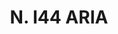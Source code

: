 ---
title: "N. I44 ARIA"
plant-name: "N. I44 ARIA"
plant-number: "144"
plant-xml: "/assets/xml/plant144.xml"
plant-img1: "/assets/img/plant144_verso.jpg"
plant-img2: "/assets/img/plant144.jpg"
plant-title: "N. I44 ARIA"
plant-taxon-link: ""
plant-taxon-content: ""
layout: single-xml
---